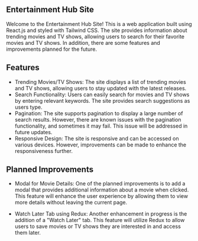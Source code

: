 ## Entertainment Hub Site
Welcome to the Entertainment Hub Site! This is a web application built using React.js and styled with Tailwind CSS. The site provides information about trending movies and TV shows, allowing users to search for their favorite movies and TV shows. In addition, there are some features and improvements planned for the future.

## Features
- Trending Movies/TV Shows: The site displays a list of trending movies and TV shows, allowing users to stay updated with the latest releases.
- Search Functionality: Users can easily search for movies and TV shows by entering relevant keywords. The site provides search suggestions as users type.
- Pagination: The site supports pagination to display a large number of search results. However, there are known issues with the pagination functionality, and sometimes it may fail. This issue will be addressed in future updates.
- Responsive Design: The site is responsive and can be accessed on various devices. However, improvements can be made to enhance the responsiveness further.

## Planned Improvements
- Modal for Movie Details: One of the planned improvements is to add a modal that provides additional information about a movie when clicked. This feature will enhance the user experience by allowing them to view more details without leaving the current page.

- Watch Later Tab using Redux: Another enhancement in progress is the addition of a "Watch Later" tab. This feature will utilize Redux to allow users to save movies or TV shows they are interested in and access them later.
